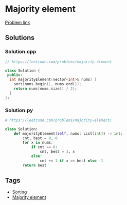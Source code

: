 # Majority element

[Problem link](https://leetcode.com/problems/majority-element)

## Solutions


### Solution.cpp
```cpp
// https://leetcode.com/problems/majority-element

class Solution {
 public:
  int majorityElement(vector<int>& nums) {
    sort(nums.begin(), nums.end());
    return nums[nums.size() / 2];
  }
};
```
### Solution.py
```py
# https://leetcode.com/problems/majority-element/

class Solution:
    def majorityElement(self, nums: List[int]) -> int:
        cnt, best = 0, 0
        for x in nums:
            if cnt == 0:
                cnt, best = 1, x
            else:
                cnt += 1 if x == best else -1
        return best
```
## Tags

* [Sorting](/Collections/sorting.md#sorting)
* [Majority element](/Collections/majority-element.md#majority-element)
